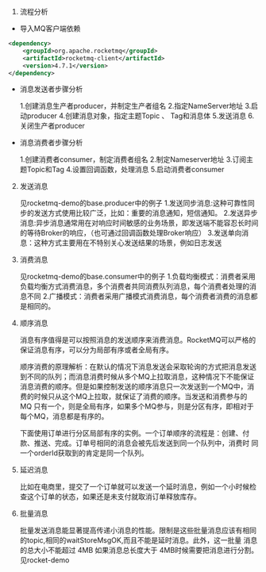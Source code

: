 1. 流程分析

- 导入MQ客户端依赖
```xml
<dependency>
    <groupId>org.apache.rocketmq</groupId>
    <artifactId>rocketmq-client</artifactId>
    <version>4.7.1</version>
</dependency>
```

- 消息发送者步骤分析


    1.创建消息生产者producer，并制定生产者组名
    2.指定NameServer地址
    3.启动producer
    4.创建消息对象，指定主题Topic 、 Tag和消息体
    5.发送消息
    6.关闭生产者producer
    
- 消息消费者步骤分析


    1.创建消费者consumer，制定消费者组名
    2.制定Nameserver地址
    3.订阅主题Topic和Tag
    4.设置回调函数，处理消息
    5.启动消费者consumer
    
2. 发送消息

    
    见rocketmq-demo的base.producer中的例子
    1.发送同步消息:这种可靠性同步的发送方式使用比较广泛，比如：重要的消息通知，短信通知。
    2.发送异步消息:异步消息通常用在对响应时间敏感的业务场景，即发送端不能容忍长时间的等待Broker的响应，（也可通过回调函数处理Broker响应）
    3.发送单向消息：这种方式主要用在不特别关心发送结果的场景，例如日志发送
    
3. 消费消息


    见rocketmq-demo的base.consumer中的例子
    1.负载均衡模式：消费者采用负载均衡方式消费消息，多个消费者共同消费队列消息，每个消费者处理的消息不同
    2.广播模式：消费者采用广播模式消费消息，每个消费者消费的消息都是相同的。
    
4. 顺序消息


    消息有序值得是可以按照消息的发送顺序来消费消息。RocketMQ可以严格的保证消息有序，可以分为局部有序或者全局有序。
    
    顺序消费的原理解析：在默认的情况下消息发送会采取轮询的方式把消息发送到不同的队列；而消息消费时候从多个MQ上拉取消息，这种情况下不能保证
    消息消费的顺序。但是如果控制发送的顺序消息只一次发送到一个MQ中，消费的时候只从这个MQ上拉取，就保证了消费的顺序。当发送和消费参与的MQ
    只有一个，则是全局有序，如果多个MQ参与，则是分区有序，即相对于每个MQ，消息都是有序的。
    
    下面使用订单进行分区局部有序的实例。一个订单顺序的流程是：创建、付款、推送、完成。订单号相同的消息会被先后发送到同一个队列中，消费时
    同一个orderId获取到的肯定是同一个队列。
    
5. 延迟消息


    比如在电商里，提交了一个订单就可以发送一个延时消息，例如一个小时候检查这个订单的状态，如果还是未支付就取消订单释放库存。
    
6. 批量消息


    批量发送消息能显著提高传递小消息的性能。限制是这些批量消息应该有相同的topic,相同的waitStoreMsgOK,而且不能是延时消息。此外，这一批量
    消息的总大小不能超过 4MB
    如果消息总长度大于 4MB时候需要把消息进行分割。见rocket-demo
    
   

    
    

    
